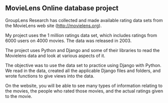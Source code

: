 ## MovieLens Online database project


GroupLens Research has collected and made available rating data sets from the MovieLens web site (http://movielens.org).

My project uses the 1 million ratings data set, which includes ratings from 6000 users on 4000 movies. The data was released in 2003.

The project uses Python and Django and some of their libraries to read the Movielens data and look at various aspects of it.

The objective was to use the data set to practice using Django with Python.  We read in the data, created all the applicable Django files and folders, and wrote functions to give views into the data.

On the website, you will be able to see many types of information relating to the movies, the people who rated those movies, and the actual ratings given to the movie.
